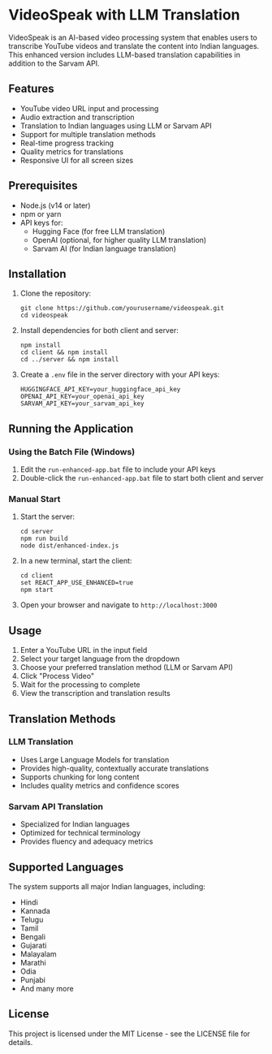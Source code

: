 # VideoSpeak with LLM Translation

VideoSpeak is an AI-based video processing system that enables users to transcribe YouTube videos and translate the content into Indian languages. This enhanced version includes LLM-based translation capabilities in addition to the Sarvam API.

## Features

- YouTube video URL input and processing
- Audio extraction and transcription
- Translation to Indian languages using LLM or Sarvam API
- Support for multiple translation methods
- Real-time progress tracking
- Quality metrics for translations
- Responsive UI for all screen sizes

## Prerequisites

- Node.js (v14 or later)
- npm or yarn
- API keys for:
  - Hugging Face (for free LLM translation)
  - OpenAI (optional, for higher quality LLM translation)
  - Sarvam AI (for Indian language translation)

## Installation

1. Clone the repository:
   ```
   git clone https://github.com/yourusername/videospeak.git
   cd videospeak
   ```

2. Install dependencies for both client and server:
   ```
   npm install
   cd client && npm install
   cd ../server && npm install
   ```

3. Create a `.env` file in the server directory with your API keys:
   ```
   HUGGINGFACE_API_KEY=your_huggingface_api_key
   OPENAI_API_KEY=your_openai_api_key
   SARVAM_API_KEY=your_sarvam_api_key
   ```

## Running the Application

### Using the Batch File (Windows)

1. Edit the `run-enhanced-app.bat` file to include your API keys
2. Double-click the `run-enhanced-app.bat` file to start both client and server

### Manual Start

1. Start the server:
   ```
   cd server
   npm run build
   node dist/enhanced-index.js
   ```

2. In a new terminal, start the client:
   ```
   cd client
   set REACT_APP_USE_ENHANCED=true
   npm start
   ```

3. Open your browser and navigate to `http://localhost:3000`

## Usage

1. Enter a YouTube URL in the input field
2. Select your target language from the dropdown
3. Choose your preferred translation method (LLM or Sarvam API)
4. Click "Process Video"
5. Wait for the processing to complete
6. View the transcription and translation results

## Translation Methods

### LLM Translation
- Uses Large Language Models for translation
- Provides high-quality, contextually accurate translations
- Supports chunking for long content
- Includes quality metrics and confidence scores

### Sarvam API Translation
- Specialized for Indian languages
- Optimized for technical terminology
- Provides fluency and adequacy metrics

## Supported Languages

The system supports all major Indian languages, including:
- Hindi
- Kannada
- Telugu
- Tamil
- Bengali
- Gujarati
- Malayalam
- Marathi
- Odia
- Punjabi
- And many more

## License

This project is licensed under the MIT License - see the LICENSE file for details.